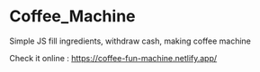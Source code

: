 # Coffee_Machine
Simple JS fill ingredients, withdraw cash, making coffee machine

Check it online :
https://coffee-fun-machine.netlify.app/
